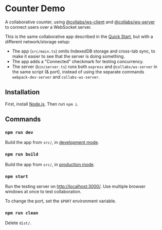 # Counter Demo

A collaborative counter, using [@collabs/ws-client](https://www.npmjs.com/package/@collabs/ws-client) and [@collabs/ws-server](https://www.npmjs.com/package/@collabs/ws-server) to connect users over a WebSocket server.

This is the same collaborative app described in the [Quick Start](https://collabs.readthedocs.io/en/latest/quick_start.html), but with a different network/storage setup:

- The app (`src/main.ts`) omits IndexedDB storage and cross-tab sync, to make it easier to see that the server is doing something.
- The app adds a "Connected" checkmark for testing concurrency.
- The server (`bin/server.ts`) runs both `express` and `@collabs/ws-server` in the same script (& port), instead of using the separate commands `webpack-dev-server` and `collabs-ws-server`.

## Installation

First, install [Node.js](https://nodejs.org/). Then run `npm i`.

## Commands

### `npm run dev`

Build the app from `src/`, in [development mode](https://webpack.js.org/guides/development/).

### `npm run build`

Build the app from `src/`, in [production mode](https://webpack.js.org/guides/production/).

### `npm start`

Run the testing server on [http://localhost:3000/](http://localhost:3000/). Use multiple browser windows at once to test collaboration.

To change the port, set the `$PORT` environment variable.

### `npm run clean`

Delete `dist/`.
